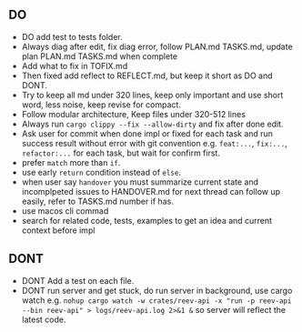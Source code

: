 ## DO
- DO add test to tests folder.
- Always diag after edit, fix diag error, follow PLAN.md TASKS.md, update plan PLAN.md TASKS.md when complete
- Add what to fix in TOFIX.md
- Then fixed add reflect to REFLECT.md, but keep it short as DO and DONT.
- Try to keep all md under 320 lines, keep only important and use short word, less noise, keep revise for compact.
- Follow modular architecture, Keep files under 320-512 lines
- Always run `cargo clippy --fix --allow-dirty` and fix after done edit.
- Ask user for commit when done impl or fixed for each task and run success result without error with git convention e.g. `feat:...`, `fix:...`, `refactor:...` for each task, but wait for confirm first.
- prefer `match` more than `if`.
- use early `return` condition instead of `else`.
- when user say `handover` you must summarize current state and incomplpeted issues to HANDOVER.md for next thread can follow up easily, refer to TASKS.md number if has.
- use macos cli commad
- search for related code, tests, examples to get an idea and current context before impl

## DONT
- DONT Add a test on each file.
- DONT run server and get stuck, do run server in background, use cargo watch e.g. `nohup cargo watch -w crates/reev-api -x "run -p reev-api --bin reev-api" > logs/reev-api.log 2>&1 &` so server will reflect the latest code.
